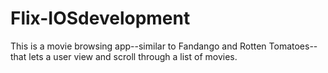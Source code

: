 # Flix-IOSdevelopment
 This is a movie browsing app--similar to Fandango and Rotten Tomatoes--that lets a user view and scroll through a list of movies.
